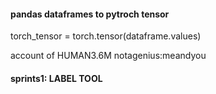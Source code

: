 ####  pandas dataframes to pytroch tensor
torch_tensor = torch.tensor(dataframe.values)

account of HUMAN3.6M
notagenius:meandyou


#### sprints1: LABEL TOOL
